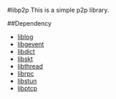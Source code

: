 #libp2p
This is a simple p2p library.

##Dependency
* [liblog](../liblog/)
* [libgevent](../libgevent/)
* [libdict](../libdict/)
* [libskt](../libskt/)
* [libthread](../libthread/)
* [librpc](../librpc/)
* [libstun](../libstun/)
* [libptcp](../libptcp/)


